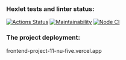 ### Hexlet tests and linter status:
[![Actions 
Status](https://github.com/AlexeyChi/frontend-project-11/actions/workflows/hexlet-check.yml/badge.svg)](https://github.com/AlexeyChi/frontend-project-11/actions) [![Maintainability](https://api.codeclimate.com/v1/badges/dc714029c2f9addd5ec9/maintainability)](https://codeclimate.com/github/AlexeyChi/frontend-project-11/maintainability) [![Node CI](https://github.com/AlexeyChi/frontend-project-11/actions/workflows/nodeCI.yml/badge.svg)](https://github.com/AlexeyChi/frontend-project-11/actions/workflows/nodeCI.yml)

### The project deployment:

frontend-project-11-nu-five.vercel.app
